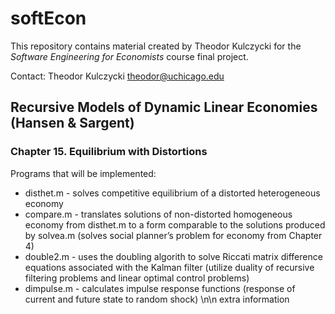 # softEcon

This repository contains material created by Theodor Kulczycki for the *Software Engineering for Economists* course final project.

Contact:
Theodor Kulczycki
theodor@uchicago.edu

## Recursive Models of Dynamic Linear Economies (Hansen & Sargent)
### Chapter 15. Equilibrium with Distortions

Programs that will be implemented:
* disthet.m - solves competitive equilibrium of a distorted heterogeneous economy
* compare.m - translates solutions of non-distorted homogeneous economy from disthet.m
to a form comparable to the solutions produced by solvea.m (solves social planner’s
problem for economy from Chapter 4)
* double2.m - uses the doubling algorith to solve Riccati matrix difference equations
associated with the Kalman filter (utilize duality of recursive filtering problems and
linear optimal control problems)
* dimpulse.m - calculates impulse response functions (response of current and future
state to random shock)
\n\n extra information
